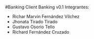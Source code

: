 #Banking Client
Banking v0.1
Integrantes: 
 - Richar Marvin Fernández Vílchez
 - Jhonata Tirado Tirado
 - Gustavo Osorio Tello
 - Richard Fernández Cruzado
